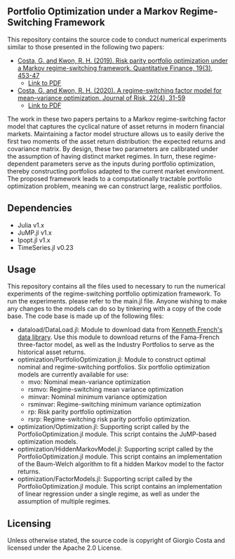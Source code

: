 ## Portfolio Optimization under a Markov Regime-Switching Framework ##
 This repository contains the source code to conduct numerical experiments similar to those presented in the following two papers:
 - [Costa, G. and Kwon, R. H. (2019). Risk parity portfolio optimization under a Markov regime-switching framework. Quantitative Finance, 19(3), 453-47](https://www.tandfonline.com/doi/abs/10.1080/14697688.2018.1486036?journalCode=rquf20)
    - [Link to PDF](https://www.researchgate.net/profile/Giorgio-Costa-2/publication/326756996_Risk_parity_portfolio_optimization_under_a_Markov_regime-switching_framework/links/5e0992d74585159aa4a47d19/Risk-parity-portfolio-optimization-under-a-Markov-regime-switching-framework.pdf)
 - [Costa, G. and Kwon, R. H. (2020). A regime-switching factor model for mean–variance optimization. Journal of Risk, 22(4), 31-59](https://www.risk.net/journal-of-operational-risk/7535001/a-regime-switching-factor-model-for-mean-variance-optimization)
    - [Link to PDF](https://www.researchgate.net/profile/Giorgio-Costa-2/publication/341752309_A_Regime-Switching_Factor_Model_for_Mean-Variance_Optimization/links/61ddd756323a2268f9997b5f/A-Regime-Switching-Factor-Model-for-Mean-Variance-Optimization.pdf)
 
The work in these two papers pertains to a Markov regime-switching factor model that captures the cyclical nature of asset returns in modern financial markets. Maintaining a factor model structure allows us to easily derive the first two moments of the asset return distribution: the expected returns and covariance matrix. By design, these two parameters are calibrated under the assumption of having distinct market regimes. In turn, these regime-dependent parameters serve as the inputs during portfolio optimization, thereby constructing portfolios adapted to the current market environment. The proposed framework leads to a computationally tractable portfolio optimization problem, meaning we can construct large, realistic portfolios. 

## Dependencies ##
- Julia v1.x
- JuMP.jl v1.x
- Ipopt.jl v1.x
- TimeSeries.jl v0.23

## Usage ##
This repository contains all the files used to necessary to run the numerical experiments of the regime-switching portfolio optimization framework. To run the experiments. please refer to the main.jl file. Anyone wishing to make any changes to the models can do so by tinkering with a copy of the code base. The code base is made up of the following files:
- dataload/DataLoad.jl: Module to download data from [Kenneth French's data library](https://mba.tuck.dartmouth.edu/pages/faculty/ken.french/data_library.html). Use this module to download returns of the Fama-French three-factor model, as well as the Industry Portfolios to serve as the historical asset returns. 
- optimization/PortfolioOptimization.jl: Module to construct optimal nominal and regime-switching portfolios. Six portfolio optimization models are currently available for use:
   - mvo: Nominal mean-variance optimization
   - rsmvo: Regime-switching mean variance optimization
   - minvar: Nominal minimum variance optimization
   - rsminvar: Regime-switching minimum variance optimization
   - rp: Risk parity portfolio optimization
   - rsrp: Regime-switching risk parity portfolio optimization.
- optimization/Optimization.jl: Supporting script called by the PortfolioOptimization.jl module. This script contains the JuMP-based optimization models.
- optimization/HiddenMarkovModel.jl: Supporting script called by the PortfolioOptimization.jl module. This script contains an implementation of the Baum-Welch algorithm to fit a hidden Markov model to the factor returns. 
- optimization/FactorModels.jl: Supporting script called by the PortfolioOptimization.jl module. This script contains an implementation of linear regression under a single regime, as well as under the assumption of multiple regimes. 

## Licensing ##
Unless otherwise stated, the source code is copyright of Giorgio Costa and licensed under the Apache 2.0 License.


 

